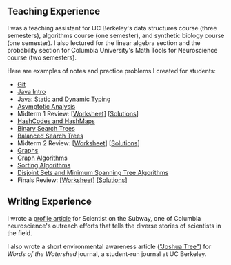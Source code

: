 ﻿---
layout: article
title: ""
---

## Teaching Experience

I was a teaching assistant for UC Berkeley's data structures course
(three semesters), algorithms course (one semester), and synthetic biology course
 (one semester). I also lectured for the linear algebra section and the probability section for Columbia University's Math Tools for Neuroscience course (two semesters).

Here are examples of notes and practice problems I created for students:

 - [Git](/notes/git.html)
 - [Java Intro](/notes/java_intro.html)
 - [Java: Static and Dynamic Typing](/notes/StaticDynamic.pdf)
 - [Asymptotic Analysis](/notes/Asymptotics.pdf)
 - Midterm 1 Review: [[Worksheet](/notes/MT-1-Review.pdf)] [[Solutions](/notes/MT-1-Review-Sols.pdf)]
 - [HashCodes and HashMaps](/notes/Hashing.pdf)
 - [Binary Search Trees](/notes/BinarySearchTree.pdf)
 - [Balanced Search Trees](/notes/BalancedSearchTrees.pdf)
 - Midterm 2 Review: [[Worksheet](/notes/MT-2-Review.pdf)] [[Solutions](/notes/MT2-Solutions.pdf)]
 - [Graphs](/notes/Graphs.pdf)
 - [Graph Algorithms](/notes/GraphAlgorithms.pdf)
 - [Sorting Algorithms](/notes/SortingI.pdf)
 - [Disjoint Sets and Minimum Spanning Tree Algorithms](/notes/Kruskals-DisjointSets.pdf)
 - Finals Review: [[Worksheet](/notes/FinalReview-Worksheet.pdf)] [[Solutions](/notes/FinalReview-Solutions.pdf)]

## Writing Experience

I wrote a [profile article](https://scisub.com/2020/10/05/keven-laboy-juarez/) for Scientist on the Subway, one of Columbia neuroscience's outreach efforts that tells the diverse stories of scientists in the field.
 
I also wrote a short environmental awareness article (["Joshua Tree"](https://issuu.com/wowjournal/docs/journal_2016_final?e=11454900%2F38192403)) for _Words of the Watershed_ journal, a student-run journal at UC Berkeley.

